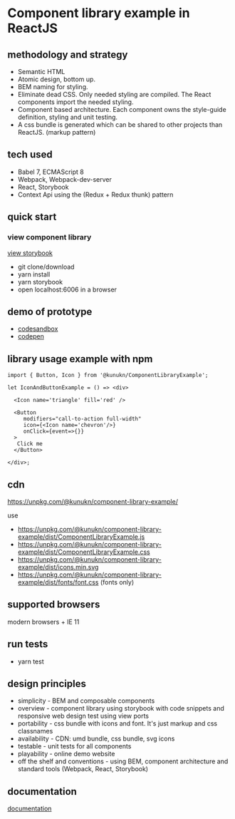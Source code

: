 # Component library example in ReactJS

## methodology and strategy

- Semantic HTML
- Atomic design, bottom up.
- BEM naming for styling.
- Eliminate dead CSS. Only needed styling are compiled. The React components import the needed styling.
- Component based architecture. Each component owns the style-guide definition, styling and unit testing.
- A css bundle is generated which can be shared to other projects than ReactJS. (markup pattern)

## tech used

- Babel 7, ECMAScript 8
- Webpack, Webpack-dev-server
- React, Storybook
- Context Api using the (Redux + Redux thunk) pattern

## quick start

### view component library

[view storybook](https://kunukn.github.io/component-library-example/)

- git clone/download
- yarn install
- yarn storybook
- open localhost:6006 in a browser

## demo of prototype

- [codesandbox](https://codesandbox.io/s/2wnqxljx3r)
- [codepen](https://codepen.io/kunukn/pen/af465fa28f09d781363f290d3205bd1e)

## library usage example with npm

```
import { Button, Icon } from '@kunukn/ComponentLibraryExample';

let IconAndButtonExample = () => <div>

  <Icon name='triangle' fill='red' />

  <Button
     modifiers="call-to-action full-width"
     icon={<Icon name='chevron'/>}
     onClick={event=>{}}
  >
   Click me
  </Button>

</div>;
```

## cdn

https://unpkg.com/@kunukn/component-library-example/

use

- https://unpkg.com/@kunukn/component-library-example/dist/ComponentLibraryExample.js
- https://unpkg.com/@kunukn/component-library-example/dist/ComponentLibraryExample.css
- https://unpkg.com/@kunukn/component-library-example/dist/icons.min.svg
- https://unpkg.com/@kunukn/component-library-example/dist/fonts/font.css (fonts only)

## supported browsers

modern browsers + IE 11

## run tests

- yarn test

## design principles

- simplicity - BEM and composable components
- overview - component library using storybook with code snippets and responsive web design test using view ports
- portability - css bundle with icons and font. It's just markup and css classnames
- availability - CDN: umd bundle, css bundle, svg icons
- testable - unit tests for all components
- playability - online demo website
- off the shelf and conventions - using BEM, component architecture and standard tools (Webpack, React, Storybook)

## documentation

[documentation](/docs/index.md)
